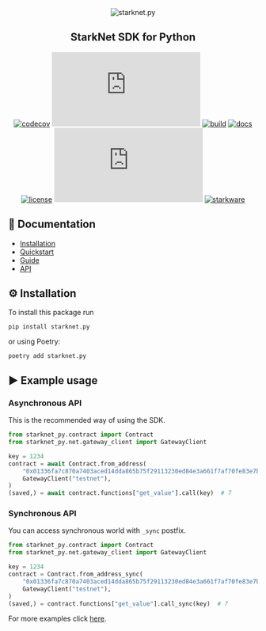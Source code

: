 <div align="center">
    <img src="https://raw.githubusercontent.com/software-mansion/starknet.py/master/graphic.png" alt="starknet.py"/>
</div>
<h2 align="center">StarkNet SDK for Python</h2>

<div align="center">

[![codecov](https://codecov.io/gh/software-mansion/starknet.py/branch/master/graph/badge.svg?token=3E54E8RYSL)](https://codecov.io/gh/software-mansion/starknet.py)
[![pypi](https://img.shields.io/pypi/v/starknet.py)](https://pypi.org/project/starknet.py/)
[![build](https://img.shields.io/github/workflow/status/software-mansion/starknet.py/format%20-%3E%20lint%20-%3E%20test)](https://github.com/software-mansion/starknet.py/actions)
[![docs](https://readthedocs.org/projects/starknetpy/badge/?version=latest)](https://starknetpy.readthedocs.io/en/latest/?badge=latest)
[![license](https://img.shields.io/badge/license-MIT-black)](https://github.com/software-mansion/starknet.py/blob/master/LICENSE.txt)
[![stars](https://img.shields.io/github/stars/software-mansion/starknet.py?color=yellow)](https://github.com/software-mansion/starknet.py/stargazers)
[![starkware](https://img.shields.io/badge/powered_by-StarkWare-navy)](https://starkware.co)

</div>

## 📘 Documentation
- [Installation](https://starknetpy.rtfd.io/en/latest/installation.html)
- [Quickstart](https://starknetpy.rtfd.io/en/latest/quickstart.html)
- [Guide](https://starknetpy.rtfd.io/en/latest/guide.html)
- [API](https://starknetpy.rtfd.io/en/latest/api.html)

## ⚙️ Installation
To install this package run

```
pip install starknet.py
```

or using Poetry:

```
poetry add starknet.py
```

## ▶️ Example usage
### Asynchronous API
This is the recommended way of using the SDK.

```python
from starknet_py.contract import Contract
from starknet_py.net.gateway_client import GatewayClient

key = 1234
contract = await Contract.from_address(
    "0x01336fa7c870a7403aced14dda865b75f29113230ed84e3a661f7af70fe83e7b",
    GatewayClient("testnet"),
)
(saved,) = await contract.functions["get_value"].call(key)  # 7
```

### Synchronous API
You can access synchronous world with `_sync` postfix.

```python
from starknet_py.contract import Contract
from starknet_py.net.gateway_client import GatewayClient

key = 1234
contract = Contract.from_address_sync(
    "0x01336fa7c870a7403aced14dda865b75f29113230ed84e3a661f7af70fe83e7b",
    GatewayClient("testnet"),
)
(saved,) = contract.functions["get_value"].call_sync(key)  # 7
```

For more examples click [here](https://starknetpy.rtfd.io/en/latest/quickstart.html).
